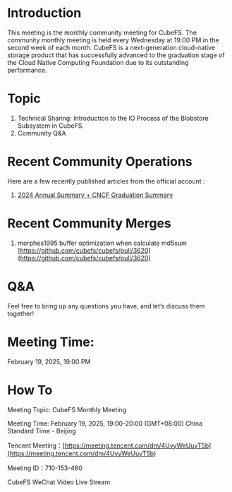 # Introduction

This meeting is the monthly community meeting for CubeFS. The community monthly meeting is held every Wednesday at 19:00 PM in the second week of each month. CubeFS is a next-generation cloud-native storage product that has successfully advanced to the graduation stage of the Cloud Native Computing Foundation due to its outstanding performance.

# Topic

1. Technical Sharing: Introduction to the IO Process of the Blobstore Subsystem in CubeFS.
2. Community Q&A
# Recent Community Operations

Here are a few recently published articles from the official account <CubeFS>:

1. [2024 Annual Summary + CNCF Graduation Summary](https://mp.weixin.qq.com/s/aq6AMMnyPq7PAJ-czQ5qWg)

# Recent Community Merges

1. morphes1995 buffer optimization when calculate md5sum
[https://github.com/cubefs/cubefs/pull/3620](https://github.com/cubefs/cubefs/pull/3620)

# Q&A

Feel free to bring up any questions you have, and let’s discuss them together!

# Meeting Time:

February 19, 2025, 19:00 PM

# How To

Meeting Topic: CubeFS Monthly Meeting

Meeting Time: February 19, 2025, 19:00-20:00 (GMT+08:00) China Standard Time - Beijing

Tencent Meeting：[https://meeting.tencent.com/dm/4UvyWeUuyT5b](https://meeting.tencent.com/dm/4UvyWeUuyT5b)

Meeting ID：710-153-460

CubeFS WeChat Video Live Stream


